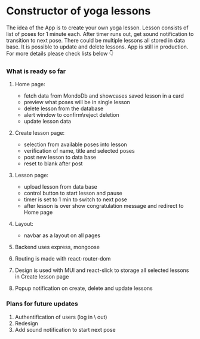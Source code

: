 # Constructor of yoga lessons

The idea of the App is to create your own yoga lesson. Lesson consists of list of poses for 1 minute each. After timer runs out, get sound notification to transition to next pose. 
There could be multiple lessons all stored in data base. It is possible to update and delete lessons. 
App is still in production. For more details please check lists below :point_down:


### What is ready so far

1. Home page:
   - fetch data from MondoDb and showcases saved lesson in a card
   - preview what poses will be in single lesson
   - delete lesson from the database
   - alert window to confirm\reject deletion
   - update lesson data

2. Create lesson page:
   - selection from available poses into lesson
   - verification of name, title and selected poses
   - post new lesson to data base
   - reset to blank after post

3. Lesson page:
   - upload lesson from data base
   - control button to start lesson and pause 
   - timer is set to 1 min to switch to next pose
   - after lesson is over show congratulation message and redirect to Home page 
  
4. Layout:
   - navbar as a layout on all pages
  
5. Backend uses express, mongoose
6. Routing is made with react-router-dom
7. Design is used with MUI and react-slick to storage all selected lessons in Create lesson page
8. Popup notification on create, delete and update lessons


### Plans for future updates

1. Authentification of users (log in \ out)
2. Redesign
3. Add sound notification to start next pose
